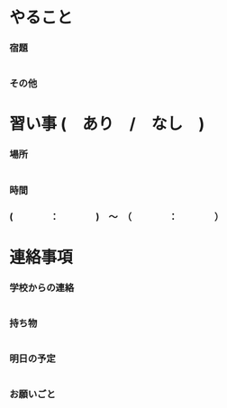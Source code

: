 # やること
### 宿題
#
#
#
### その他
#
#
#
#

# 習い事 (　あり　/　なし　)
### 場所
#

### 時間
### (　　　　：　　　　)　〜　（　　　　：　　　　）

# 連絡事項
### 学校からの連絡
#
### 持ち物
#
### 明日の予定
#
### お願いごと





